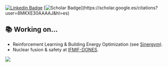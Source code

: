 [![Linkedin Badge](https://img.shields.io/badge/-LinkedIn-blue?style=flat-square&logo=Linkedin&logoColor=white)](https://www.linkedin.com/in/antonio-manjavacas/)
[![Scholar Badge](https://img.shields.io/badge/-Scholar-white?style=flat-square&logo=GoogleScholar&logoColor=white")](https://scholar.google.es/citations?user=8MKXE30AAAAJ&hl=es)

## 📚 Working on...

* Reinforcement Learning & Building Energy Optimization (see [Sinergym](https://github.com/ugr-sail/sinergym)).
* Nuclear fusion & safety at [IFMIF-DONES](https://ifmif-dones.es/).

![](https://github-readme-stats.vercel.app/api?username=manjavacas&theme=default&hide_border=false&include_all_commits=true&count_private=false)<br/>
